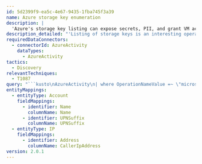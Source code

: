 ```yaml
---
id: 5d2399f9-ea5c-4e67-9435-1fba745f3a39
name: Azure storage key enumeration
description: |
  'Azure's storage key listing can expose secrets, PII, and grant VM access. Monitoring for anomalous accounts or IPs is crucial. The query generates IP clusters, correlates activities, and flags unexpected ones. Single-operation users are excluded.'
description_detailed: "'Listing of storage keys is an interesting operation in Azure which might expose additional \nsecrets and PII to callers as well as granting access to VMs. While there are many benign operations of this\ntype, it would be interesting to see if the account performing this activity or the source IP address from \nwhich it is being done is anomalous. \nThe query below generates known clusters of ip address per caller, notice that users which only had single\noperations do not appear in this list as we cannot learn from it their normal activity (only based on a single\nevent). The activities for listing storage account keys is correlated with this learned \nclusters of expected activities and activity which is not expected is returned.'\n"
requiredDataConnectors:
  - connectorId: AzureActivity
    dataTypes:
      - AzureActivity
tactics:
  - Discovery
relevantTechniques:
  - T1087
query: "```kusto\nAzureActivity\n| where OperationNameValue =~ \"microsoft.storage/storageaccounts/listkeys/action\"\n| where ActivityStatusValue =~ \"Succeeded\" \n| join kind= inner (\n    AzureActivity\n    | where OperationNameValue =~ \"microsoft.storage/storageaccounts/listkeys/action\"\n    | where ActivityStatusValue =~ \"Succeeded\" \n    | project ExpectedIpAddress=CallerIpAddress, Caller \n    | evaluate autocluster()\n) on Caller\n| where CallerIpAddress != ExpectedIpAddress\n| summarize StartTime = min(TimeGenerated), EndTime = max(TimeGenerated), ResourceIds = make_set(ResourceId,100), ResourceIdCount = dcount(ResourceId) by OperationNameValue, Caller, CallerIpAddress\n| extend Name = tostring(split(Caller,'@',0)[0]), UPNSuffix = tostring(split(Caller,'@',1)[0])\n| extend Account_0_Name = Name\n| extend Account_0_UPNSuffix = UPNSuffix\n| extend IP_0_Address = CallerIpAddress\n```"
entityMappings:
  - entityType: Account
    fieldMappings:
      - identifier: Name
        columnName: Name
      - identifier: UPNSuffix
        columnName: UPNSuffix
  - entityType: IP
    fieldMappings:
      - identifier: Address
        columnName: CallerIpAddress
version: 2.0.1
---
```


